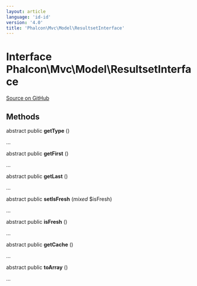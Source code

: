 ```yaml
---
layout: article
language: 'id-id'
version: '4.0'
title: 'Phalcon\Mvc\Model\ResultsetInterface'
---
```

# Interface **Phalcon\Mvc\Model\ResultsetInterface**

<a href="https://github.com/phalcon/cphalcon/tree/v4.0.0/phalcon/mvc/model/resultsetinterface.zep" class="btn btn-default btn-sm">Source on GitHub</a>

## Methods

abstract public **getType** ()

...

abstract public **getFirst** ()

...

abstract public **getLast** ()

...

abstract public **setIsFresh** (*mixed* $isFresh)

...

abstract public **isFresh** ()

...

abstract public **getCache** ()

...

abstract public **toArray** ()

...